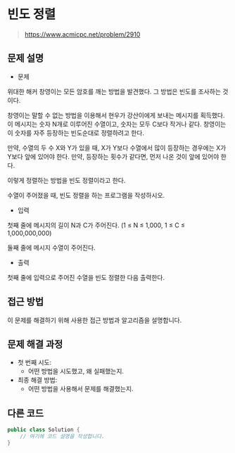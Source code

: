 # 빈도 정렬

> https://www.acmicpc.net/problem/2910


## 문제 설명

- 문제

위대한 해커 창영이는 모든 암호를 깨는 방법을 발견했다. 그 방법은 빈도를 조사하는 것이다.

창영이는 말할 수 없는 방법을 이용해서 현우가 강산이에게 보내는 메시지를 획득했다. 이 메시지는 숫자 N개로 이루어진 수열이고, 숫자는 모두 C보다 작거나 같다. 창영이는 이 숫자를 자주 등장하는 빈도순대로 정렬하려고 한다.

만약, 수열의 두 수 X와 Y가 있을 때, X가 Y보다 수열에서 많이 등장하는 경우에는 X가 Y보다 앞에 있어야 한다. 만약, 등장하는 횟수가 같다면, 먼저 나온 것이 앞에 있어야 한다.

이렇게 정렬하는 방법을 빈도 정렬이라고 한다.

수열이 주어졌을 때, 빈도 정렬을 하는 프로그램을 작성하시오.

- 입력

첫째 줄에 메시지의 길이 N과 C가 주어진다. (1 ≤ N ≤ 1,000, 1 ≤ C ≤ 1,000,000,000)

둘째 줄에 메시지 수열이 주어진다.

- 출력

첫째 줄에 입력으로 주어진 수열을 빈도 정렬한 다음 출력한다.



## 접근 방법

이 문제를 해결하기 위해 사용한 접근 방법과 알고리즘을 설명합니다.


## 문제 해결 과정

- 첫 번째 시도:
    - 어떤 방법을 시도했고, 왜 실패했는지.
- 최종 해결 방법:
    - 어떤 방법을 사용해서 문제를 해결했는지.


## 다른 코드

```java
public class Solution {
    // 여기에 코드 설명을 작성합니다.
}
```